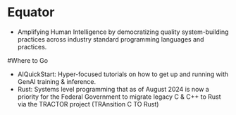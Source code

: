 # Equator

- Amplifying Human Intelligence by democratizing quality system-building practices across industry standard programming languages and practices. 

#Where to Go
- AIQuickStart: Hyper-focused tutorials on how to get up and running with GenAI training & inference. 
- Rust: Systems level programming that as of August 2024 is now a priority for the Federal Government to migrate legacy C & C++ to Rust via the TRACTOR project (TRAnsition C TO Rust)

